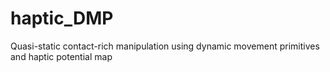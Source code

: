 # haptic_DMP
Quasi-static contact-rich manipulation using dynamic movement primitives and haptic potential map
